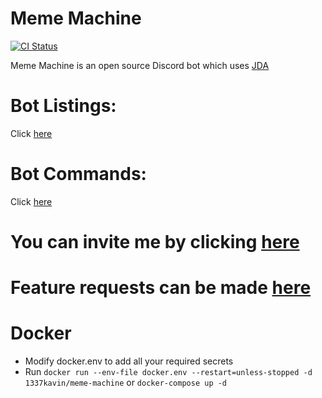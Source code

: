 # Meme Machine

[![CI Status](https://circleci.com/gh/MemeMachineBot/MemeMachine.svg?style=svg)](https://circleci.com/gh/MemeMachineBot/MemeMachine)

Meme Machine is an open source Discord bot which uses [JDA](https://github.com/DV8FromTheWorld/JDA)

Bot Listings:
=============
Click [here](https://github.com/MemeMachineBot/MemeMachine/blob/master/LISTINGS.md)

Bot Commands:
=============
Click [here](https://github.com/MemeMachineBot/MemeMachine/blob/master/COMMANDS.md)

# You can invite me by clicking [here](https://discordapp.com/oauth2/authorize?client_id=445800505315426315&permissions=8&scope=bot)

# Feature requests can be made [here](https://github.com/MemeMachineBot/MemeMachine/issues)

# Docker
- Modify docker.env to add all your required secrets
- Run `docker run --env-file docker.env --restart=unless-stopped -d 1337kavin/meme-machine` or `docker-compose up -d`
